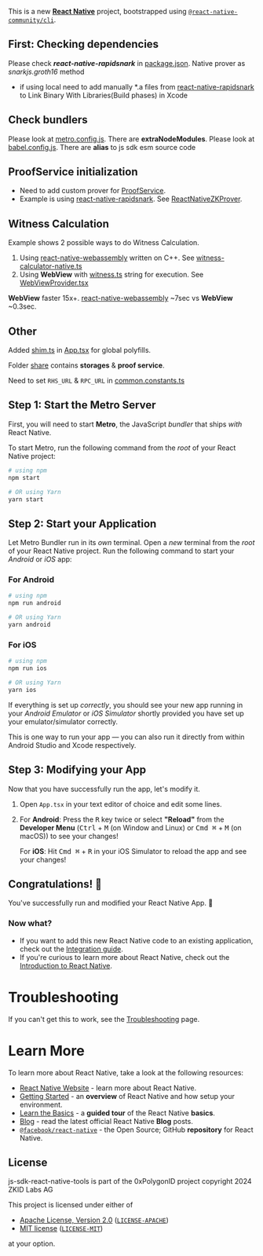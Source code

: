 This is a new [**React Native**](https://reactnative.dev) project, bootstrapped using [`@react-native-community/cli`](https://github.com/react-native-community/cli).

[//]: # (# Getting Started)

[//]: # ()
[//]: # (>**Note**: Make sure you have completed the [React Native - Environment Setup]&#40;https://reactnative.dev/docs/environment-setup&#41; instructions till "Creating a new application" step, before proceeding.)
## First: Checking dependencies
Please check **_react-native-rapidsnark_** in [package.json](package.json). Native prover as _snarkjs.groth16_ method
- if using local need to add manually *.a files from [react-native-rapidsnark](https://github.com/0xPolygonID/react-native-rapidsnark/tree/develop/ios) to Link Binary With Libraries(Build phases) in Xcode
## Check bundlers
Please look at [metro.config.js](metro.config.js). There are **extraNodeModules**.
Please look at [babel.config.js](babel.config.js). There are **alias** to js sdk esm source code
## ProofService initialization
- Need to add custom prover for [ProofService](https://github.com/0xPolygonID/js-sdk/blob/d38bec28a7e60e3bc4bad01dfe9495a649cd453a/src/proof/proof-service.ts#L175C12-L175C31).
- Example is using [react-native-rapidsnark](https://github.com/0xPolygonID/react-native-rapidsnark/tree/develop/ios). See [ReactNativeZKProver]().

## Witness Calculation
Example shows 2 possible ways to do Witness Calculation.
1. Using [react-native-webassembly](https://github.com/cawfree/react-native-webassembly) written on C++. See [witness-calculator-native.ts](share%2Fproof%2Fwitness-calculator-native.ts)
2. Using **WebView** with [witness.ts](src%2Fwitness.ts) string for execution. See [WebViewProvider.tsx](src%2FWebViewProvider.tsx)

**WebView** faster 15x+. [react-native-webassembly](https://github.com/cawfree/react-native-webassembly) ~7sec vs **WebView** ~0.3sec.
## Other
Added [shim.ts](src%2Fshim.ts) in [App.tsx](src%2FApp.tsx) for global polyfills.

Folder [share](share) contains **storages** & **proof service**.

Need to set `RHS_URL` & `RPC_URL` in [common.constants.ts](src%2Fconstants%2Fcommon.constants.ts)
## Step 1: Start the Metro Server

First, you will need to start **Metro**, the JavaScript _bundler_ that ships _with_ React Native.

To start Metro, run the following command from the _root_ of your React Native project:

```bash
# using npm
npm start

# OR using Yarn
yarn start
```

## Step 2: Start your Application

Let Metro Bundler run in its _own_ terminal. Open a _new_ terminal from the _root_ of your React Native project. Run the following command to start your _Android_ or _iOS_ app:

### For Android

```bash
# using npm
npm run android

# OR using Yarn
yarn android
```

### For iOS

```bash
# using npm
npm run ios

# OR using Yarn
yarn ios
```

If everything is set up _correctly_, you should see your new app running in your _Android Emulator_ or _iOS Simulator_ shortly provided you have set up your emulator/simulator correctly.

This is one way to run your app — you can also run it directly from within Android Studio and Xcode respectively.

## Step 3: Modifying your App

Now that you have successfully run the app, let's modify it.

1. Open `App.tsx` in your text editor of choice and edit some lines.
2. For **Android**: Press the <kbd>R</kbd> key twice or select **"Reload"** from the **Developer Menu** (<kbd>Ctrl</kbd> + <kbd>M</kbd> (on Window and Linux) or <kbd>Cmd ⌘</kbd> + <kbd>M</kbd> (on macOS)) to see your changes!

   For **iOS**: Hit <kbd>Cmd ⌘</kbd> + <kbd>R</kbd> in your iOS Simulator to reload the app and see your changes!

## Congratulations! :tada:

You've successfully run and modified your React Native App. :partying_face:

### Now what?

- If you want to add this new React Native code to an existing application, check out the [Integration guide](https://reactnative.dev/docs/integration-with-existing-apps).
- If you're curious to learn more about React Native, check out the [Introduction to React Native](https://reactnative.dev/docs/getting-started).

# Troubleshooting

If you can't get this to work, see the [Troubleshooting](https://reactnative.dev/docs/troubleshooting) page.

# Learn More

To learn more about React Native, take a look at the following resources:

- [React Native Website](https://reactnative.dev) - learn more about React Native.
- [Getting Started](https://reactnative.dev/docs/environment-setup) - an **overview** of React Native and how setup your environment.
- [Learn the Basics](https://reactnative.dev/docs/getting-started) - a **guided tour** of the React Native **basics**.
- [Blog](https://reactnative.dev/blog) - read the latest official React Native **Blog** posts.
- [`@facebook/react-native`](https://github.com/facebook/react-native) - the Open Source; GitHub **repository** for React Native.

## License

js-sdk-react-native-tools is part of the 0xPolygonID project copyright 2024 ZKID Labs AG

This project is licensed under either of

- [Apache License, Version 2.0](https://www.apache.org/licenses/LICENSE-2.0) ([`LICENSE-APACHE`](LICENSE-APACHE))
- [MIT license](https://opensource.org/licenses/MIT) ([`LICENSE-MIT`](LICENSE-MIT))

at your option.
